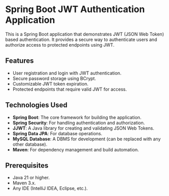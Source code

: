# Spring Boot JWT Authentication Application

This is a Spring Boot application that demonstrates JWT (JSON Web Token) based authentication. It provides a secure way to authenticate users and authorize access to protected endpoints using JWT.

## Features

- User registration and login with JWT authentication.
- Secure password storage using BCrypt.
- Customizable JWT token expiration.
- Protected endpoints that require valid JWT for access.

## Technologies Used

- **Spring Boot**: The core framework for building the application.
- **Spring Security**: For handling authentication and authorization.
- **JJWT**: A Java library for creating and validating JSON Web Tokens.
- **Spring Data JPA**: For database operations.
- **MySQL Database**: A  DBMS for development (can be replaced with any other database).
- **Maven**: For dependency management and build automation.

## Prerequisites

- Java 21 or higher.
- Maven 3.x.
- Any IDE (IntelliJ IDEA, Eclipse, etc.).

 

 
